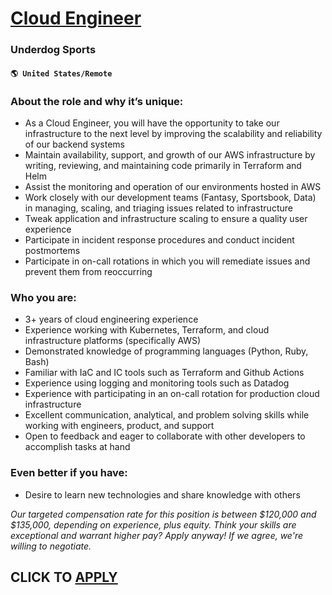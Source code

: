 # [Cloud Engineer](https://www.remotewlb.com/apply/cloud-engineer-108680)  
### Underdog Sports  
#### `🌎 United States/Remote`  

### **About the role and why it’s unique:**

  * As a Cloud Engineer, you will have the opportunity to take our infrastructure to the next level by improving the scalability and reliability of our backend systems
  * Maintain availability, support, and growth of our AWS infrastructure by writing, reviewing, and maintaining code primarily in Terraform and Helm
  * Assist the monitoring and operation of our environments hosted in AWS
  * Work closely with our development teams (Fantasy, Sportsbook, Data) in managing, scaling, and triaging issues related to infrastructure
  * Tweak application and infrastructure scaling to ensure a quality user experience
  * Participate in incident response procedures and conduct incident postmortems
  * Participate in on-call rotations in which you will remediate issues and prevent them from reoccurring

### **Who you are:**

  * 3+ years of cloud engineering experience
  * Experience working with Kubernetes, Terraform, and cloud infrastructure platforms (specifically AWS)
  * Demonstrated knowledge of programming languages (Python, Ruby, Bash)
  * Familiar with IaC and IC tools such as Terraform and Github Actions
  * Experience using logging and monitoring tools such as Datadog
  * Experience with participating in an on-call rotation for production cloud infrastructure
  * Excellent communication, analytical, and problem solving skills while working with engineers, product, and support
  * Open to feedback and eager to collaborate with other developers to accomplish tasks at hand

### **Even better if you have:**

  * Desire to learn new technologies and share knowledge with others

_Our targeted compensation rate for this position is between $120,000 and $135,000, depending on experience, plus equity. Think your skills are exceptional and warrant higher pay? Apply anyway! If we agree, we're willing to negotiate._

  
## CLICK TO [APPLY](https://www.remotewlb.com/apply/cloud-engineer-108680)

